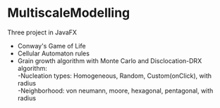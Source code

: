 # MultiscaleModelling
Three project in JavaFX
- Conway's Game of Life
- Cellular Automaton rules 
- Grain growth algorithm with Monte Carlo and Disclocation-DRX algorithm:<br>
  -Nucleation types: Homogeneous, Random, Custom(onClick), with radius<br>
  -Neighborhood: von neumann, moore, hexagonal, pentagonal, with radius
  
